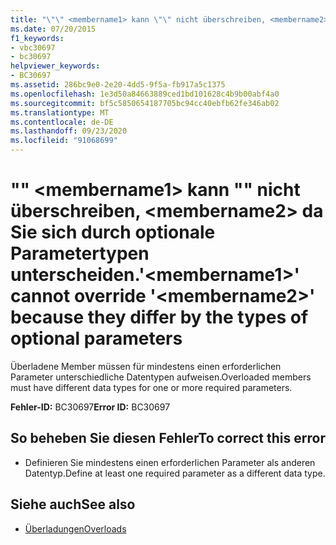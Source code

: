 ```yaml
---
title: "\"\" <membername1> kann \"\" nicht überschreiben, <membername2> da Sie sich durch optionale Parametertypen unterscheiden."
ms.date: 07/20/2015
f1_keywords:
- vbc30697
- bc30697
helpviewer_keywords:
- BC30697
ms.assetid: 286bc9e0-2e20-4dd5-9f5a-fb917a5c1375
ms.openlocfilehash: 1e3d50a84663889ced1bd101628c4b9b00abf4a0
ms.sourcegitcommit: bf5c5850654187705bc94cc40ebfb62fe346ab02
ms.translationtype: MT
ms.contentlocale: de-DE
ms.lasthandoff: 09/23/2020
ms.locfileid: "91068699"
---
```

# <a name="membername1-cannot-override-membername2-because-they-differ-by-the-types-of-optional-parameters"></a><span data-ttu-id="81640-102">"" \<membername1> kann "" nicht überschreiben, \<membername2> da Sie sich durch optionale Parametertypen unterscheiden.</span><span class="sxs-lookup"><span data-stu-id="81640-102">'\<membername1>' cannot override '\<membername2>' because they differ by the types of optional parameters</span></span>

<span data-ttu-id="81640-103">Überladene Member müssen für mindestens einen erforderlichen Parameter unterschiedliche Datentypen aufweisen.</span><span class="sxs-lookup"><span data-stu-id="81640-103">Overloaded members must have different data types for one or more required parameters.</span></span>  
  
 <span data-ttu-id="81640-104">**Fehler-ID:** BC30697</span><span class="sxs-lookup"><span data-stu-id="81640-104">**Error ID:** BC30697</span></span>  
  
## <a name="to-correct-this-error"></a><span data-ttu-id="81640-105">So beheben Sie diesen Fehler</span><span class="sxs-lookup"><span data-stu-id="81640-105">To correct this error</span></span>  
  
- <span data-ttu-id="81640-106">Definieren Sie mindestens einen erforderlichen Parameter als anderen Datentyp.</span><span class="sxs-lookup"><span data-stu-id="81640-106">Define at least one required parameter as a different data type.</span></span>  
  
## <a name="see-also"></a><span data-ttu-id="81640-107">Siehe auch</span><span class="sxs-lookup"><span data-stu-id="81640-107">See also</span></span>

- [<span data-ttu-id="81640-108">Überladungen</span><span class="sxs-lookup"><span data-stu-id="81640-108">Overloads</span></span>](../language-reference/modifiers/overloads.md)
